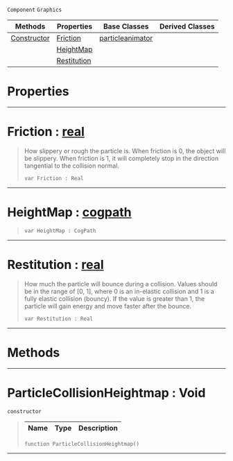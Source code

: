  `Component` `Graphics`



|Methods|Properties|Base Classes|Derived Classes|
|---|---|---|---|
|[ Constructor](https://github.com/ZilchEngine/ZilchDocs/blob/master/code_reference/class_reference/particlecollisionheightmap.markdown#particlecollisionheightm)|[ Friction](https://github.com/ZilchEngine/ZilchDocs/blob/master/code_reference/class_reference/particlecollisionheightmap.markdown#friction-zilch-engine-doc)|[particleanimator](https://github.com/ZilchEngine/ZilchDocs/blob/master/code_reference/class_reference/particleanimator.markdown)| |
| |[ HeightMap](https://github.com/ZilchEngine/ZilchDocs/blob/master/code_reference/class_reference/particlecollisionheightmap.markdown#heightmap-zilch-engine-do)| | |
| |[ Restitution](https://github.com/ZilchEngine/ZilchDocs/blob/master/code_reference/class_reference/particlecollisionheightmap.markdown#restitution-zilch-engine)| | |


 #  Properties


---  
 #  Friction : [real](https://github.com/ZilchEngine/ZilchDocs/blob/master/code_reference/nada_base_types/real.markdown)

> How slippery or rough the particle is. When friction is 0, the object will be slippery. When friction is 1, it will completely stop in the direction tangential to the collision normal.
> ``` lang=cpp, name=Nada
> var Friction : Real


---  
 #  HeightMap : [cogpath](https://github.com/ZilchEngine/ZilchDocs/blob/master/code_reference/class_reference/cogpath.markdown)

> 
> ``` lang=cpp, name=Nada
> var HeightMap : CogPath


---  
 #  Restitution : [real](https://github.com/ZilchEngine/ZilchDocs/blob/master/code_reference/nada_base_types/real.markdown)

> How much the particle will bounce during a collision. Values should be in the range of [0, 1], where 0 is an in-elastic collision and 1 is a fully elastic collision (bouncy). If the value is greater than 1, the particle will gain energy and move faster after the bounce.
> ``` lang=cpp, name=Nada
> var Restitution : Real


---  
 #  Methods


---  
 #  ParticleCollisionHeightmap : Void

 `constructor`

> 
> |Name|Type|Description|
> |---|---|---|
> ``` lang=cpp, name=Nada
> function ParticleCollisionHeightmap()
> ``` 


---  
 

 